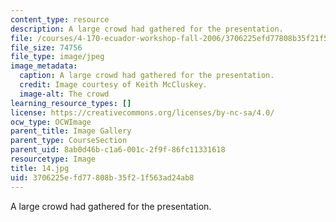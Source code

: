 ```yaml
---
content_type: resource
description: A large crowd had gathered for the presentation.
file: /courses/4-170-ecuador-workshop-fall-2006/3706225efd77808b35f21f563ad24ab8_14.jpg
file_size: 74756
file_type: image/jpeg
image_metadata:
  caption: A large crowd had gathered for the presentation.
  credit: Image courtesy of Keith McCluskey.
  image-alt: The crowd
learning_resource_types: []
license: https://creativecommons.org/licenses/by-nc-sa/4.0/
ocw_type: OCWImage
parent_title: Image Gallery
parent_type: CourseSection
parent_uid: 8ab0d46b-c1a6-001c-2f9f-86fc11331618
resourcetype: Image
title: 14.jpg
uid: 3706225e-fd77-808b-35f2-1f563ad24ab8
---
```

A large crowd had gathered for the presentation.